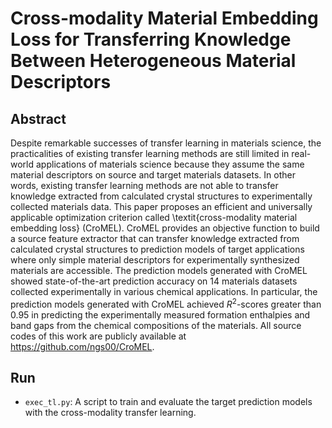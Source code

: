 # Cross-modality Material Embedding Loss for Transferring Knowledge Between Heterogeneous Material Descriptors

## Abstract
Despite remarkable successes of transfer learning in materials science, the practicalities of existing transfer learning methods are still limited in real-world applications of materials science because they assume the same material descriptors on source and target materials datasets. In other words, existing transfer learning methods are not able to transfer knowledge extracted from calculated crystal structures to experimentally collected materials data. This paper proposes an efficient and universally applicable optimization criterion called \textit{cross-modality material embedding loss} (CroMEL). CroMEL provides an objective function to build a source feature extractor that can transfer knowledge extracted from calculated crystal structures to prediction models of target applications where only simple material descriptors for experimentally synthesized materials are accessible. The prediction models generated with CroMEL showed state-of-the-art prediction accuracy on 14 materials datasets collected experimentally in various chemical applications. In particular, the prediction models generated with CroMEL achieved $R^2$-scores greater than 0.95 in predicting the experimentally measured formation enthalpies and band gaps from the chemical compositions of the materials. All source codes of this work are publicly available at https://github.com/ngs00/CroMEL.

## Run
- ``exec_tl.py``: A script to train and evaluate the target prediction models with the cross-modality transfer learning.
